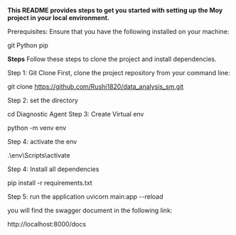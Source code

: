 **This README provides steps to get you started with setting up the Moy project in your local environment.**

Prerequisites:
Ensure that you have the following installed on your machine:

git
Python
pip

**Steps**
Follow these steps to clone the project and install dependencies.

Step 1: Git Clone
First, clone the project repository from your command line:

git clone https://github.com/Rushi1820/data_analysis_sm.git

Step 2: set the directory

cd Diagnostic Agent
Step 3: Create Virtual env

python -m venv env         

Step 4: activate the env

.\env\Scripts\activate

Step 4: Install all dependencies

pip install -r requirements.txt

Step 5: run the application
uvicorn main:app --reload 

you will find the swagger document in the following link:

http://localhost:8000/docs


